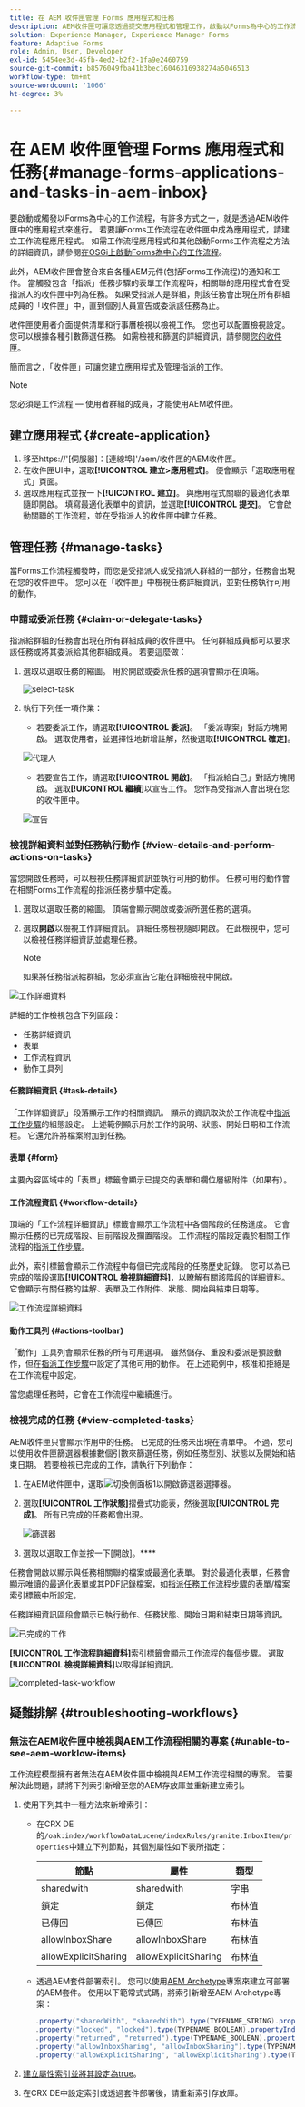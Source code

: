 ```yaml
---
title: 在 AEM 收件匣管理 Forms 應用程式和任務
description: AEM收件匣可讓您透過提交應用程式和管理工作，啟動以Forms為中心的工作流程。
solution: Experience Manager, Experience Manager Forms
feature: Adaptive Forms
role: Admin, User, Developer
exl-id: 5454ee3d-45fb-4ed2-b2f2-1fa9e2460759
source-git-commit: b8576049fba41b3bec16046316938274a5046513
workflow-type: tm+mt
source-wordcount: '1066'
ht-degree: 3%

---
```


# 在 AEM 收件匣管理 Forms 應用程式和任務{#manage-forms-applications-and-tasks-in-aem-inbox}

要啟動或觸發以Forms為中心的工作流程，有許多方式之一，就是透過AEM收件匣中的應用程式來進行。 若要讓Forms工作流程在收件匣中成為應用程式，請建立工作流程應用程式。 如需工作流程應用程式和其他啟動Forms工作流程之方法的詳細資訊，請參閱[在OSGi上啟動Forms為中心的工作流程](../../forms/using/aem-forms-workflow.md#launch)。

此外，AEM收件匣會整合來自各種AEM元件(包括Forms工作流程)的通知和工作。 當觸發包含「指派」任務步驟的表單工作流程時，相關聯的應用程式會在受指派人的收件匣中列為任務。 如果受指派人是群組，則該任務會出現在所有群組成員的「收件匣」中，直到個別人員宣告或委派該任務為止。

收件匣使用者介面提供清單和行事曆檢視以檢視工作。 您也可以配置檢視設定。 您可以根據各種引數篩選任務。 如需檢視和篩選的詳細資訊，請參閱[您的收件匣](/help/sites-authoring/inbox.md)。

簡而言之，「收件匣」可讓您建立應用程式及管理指派的工作。

>[!NOTE]
>
>您必須是工作流程 — 使用者群組的成員，才能使用AEM收件匣。

## 建立應用程式 {#create-application}

1. 移至https://&#39;[伺服器]：[連線埠]&#39;/aem/收件匣的AEM收件匣。
1. 在收件匣UI中，選取&#x200B;**[!UICONTROL 建立>應用程式]**。 便會顯示「選取應用程式」頁面。
1. 選取應用程式並按一下&#x200B;**[!UICONTROL 建立]**。 與應用程式關聯的最適化表單隨即開啟。 填寫最適化表單中的資訊，並選取&#x200B;**[!UICONTROL 提交]**。 它會啟動關聯的工作流程，並在受指派人的收件匣中建立任務。

## 管理任務 {#manage-tasks}

當Forms工作流程觸發時，而您是受指派人或受指派人群組的一部分，任務會出現在您的收件匣中。 您可以在「收件匣」中檢視任務詳細資訊，並對任務執行可用的動作。

### 申請或委派任務 {#claim-or-delegate-tasks}

指派給群組的任務會出現在所有群組成員的收件匣中。 任何群組成員都可以要求該任務或將其委派給其他群組成員。 若要這麼做：

1. 選取以選取任務的縮圖。 用於開啟或委派任務的選項會顯示在頂端。

   ![select-task](assets/select-task.png)

1. 執行下列任一項作業：

   * 若要委派工作，請選取&#x200B;**[!UICONTROL 委派]**。 「委派專案」對話方塊開啟。 選取使用者，並選擇性地新增註解，然後選取&#x200B;**[!UICONTROL 確定]**。

   ![代理人](assets/delegate.png)

   * 若要宣告工作，請選取&#x200B;**[!UICONTROL 開啟]**。 「指派給自己」對話方塊開啟。 選取&#x200B;**[!UICONTROL 繼續]**&#x200B;以宣告工作。 您作為受指派人會出現在您的收件匣中。

   ![宣告](assets/claim.png)

### 檢視詳細資料並對任務執行動作 {#view-details-and-perform-actions-on-tasks}

當您開啟任務時，可以檢視任務詳細資訊並執行可用的動作。 任務可用的動作會在相關Forms工作流程的指派任務步驟中定義。

1. 選取以選取任務的縮圖。 頂端會顯示開啟或委派所選任務的選項。
1. 選取&#x200B;**開啟**&#x200B;以檢視工作詳細資訊。 詳細任務檢視隨即開啟。 在此檢視中，您可以檢視任務詳細資訊並處理任務。

   >[!NOTE]
   >
   >如果將任務指派給群組，您必須宣告它能在詳細檢視中開啟。

![工作詳細資料](assets/task-details.png)

詳細的工作檢視包含下列區段：

* 任務詳細資訊
* 表單
* 工作流程資訊
* 動作工具列

#### 任務詳細資訊 {#task-details}

「工作詳細資訊」段落顯示工作的相關資訊。 顯示的資訊取決於工作流程中[指派工作步驟](/help/sites-developing/workflows-step-ref.md)的組態設定。 上述範例顯示用於工作的說明、狀態、開始日期和工作流程。 它還允許將檔案附加到任務。

#### 表單 {#form}

主要內容區域中的「表單」標籤會顯示已提交的表單和欄位層級附件（如果有）。

#### 工作流程資訊 {#workflow-details}

頂端的「工作流程詳細資訊」標籤會顯示工作流程中各個階段的任務進度。 它會顯示任務的已完成階段、目前階段及擱置階段。 工作流程的階段定義於相關工作流程的[指派工作步驟](/help/sites-developing/workflows-step-ref.md)。

此外，索引標籤會顯示工作流程中每個已完成階段的任務歷史記錄。 您可以為已完成的階段選取&#x200B;**[!UICONTROL 檢視詳細資料]**，以瞭解有關該階段的詳細資料。 它會顯示有關任務的註解、表單及工作附件、狀態、開始與結束日期等。

![工作流程詳細資料](assets/workflow-details.png)

#### 動作工具列 {#actions-toolbar}

「動作」工具列會顯示任務的所有可用選項。 雖然儲存、重設和委派是預設動作，但在[指派工作步驟](/help/sites-developing/workflows-step-ref.md)中設定了其他可用的動作。 在上述範例中，核准和拒絕是在工作流程中設定。

當您處理任務時，它會在工作流程中繼續進行。

### 檢視完成的任務 {#view-completed-tasks}

AEM收件匣只會顯示作用中的任務。 已完成的任務未出現在清單中。 不過，您可以使用收件匣篩選器根據數個引數來篩選任務，例如任務型別、狀態以及開始和結束日期。 若要檢視已完成的工作，請執行下列動作：

1. 在AEM收件匣中，選取![切換側面板1](assets/toggle-side-panel1.png)以開啟篩選器選擇器。
1. 選取&#x200B;**[!UICONTROL 工作狀態]**&#x200B;摺疊式功能表，然後選取&#x200B;**[!UICONTROL 完成]**。 所有已完成的任務都會出現。

   ![篩選器](assets/filter.png)

1. 選取以選取工作並按一下[開啟]。****

任務會開啟以顯示與任務相關聯的檔案或最適化表單。 對於最適化表單，任務會顯示唯讀的最適化表單或其PDF記錄檔案，如[指派任務工作流程步驟](/help/sites-developing/workflows-step-ref.md)的表單/檔案索引標籤中所設定。

任務詳細資訊區段會顯示已執行動作、任務狀態、開始日期和結束日期等資訊。

![已完成的工作](assets/completed-task.png)

**[!UICONTROL 工作流程詳細資料]**&#x200B;索引標籤會顯示工作流程的每個步驟。 選取&#x200B;**[!UICONTROL 檢視詳細資料]**&#x200B;以取得詳細資訊。

![completed-task-workflow](assets/completed-task-workflow.png)

## 疑難排解 {#troubleshooting-workflows}

### 無法在AEM收件匣中檢視與AEM工作流程相關的專案 {#unable-to-see-aem-worklow-items}

工作流程模型擁有者無法在AEM收件匣中檢視與AEM工作流程相關的專案。 若要解決此問題，請將下列索引新增至您的AEM存放庫並重新建立索引。

1. 使用下列其中一種方法來新增索引：

   * 在CRX DE的`/oak:index/workflowDataLucene/indexRules/granite:InboxItem/properties`中建立下列節點，其個別屬性如下表所指定：

     | 節點 | 屬性 | 類型 |
     |---|---|---|
     | sharedwith | sharedwith | 字串 |
     | 鎖定 | 鎖定 | 布林值 |
     | 已傳回 | 已傳回 | 布林值 |
     | allowInboxShare | allowInboxShare | 布林值 |
     | allowExplicitSharing | allowExplicitSharing | 布林值 |


   * 透過AEM套件部署索引。 您可以使用[AEM Archetype](https://experienceleague.adobe.com/en/docs/experience-manager-core-components/using/developing/archetype/using)專案來建立可部署的AEM套件。 使用以下範常式式碼，將索引新增至AEM Archetype專案：

   ```Java
      .property("sharedWith", "sharedWith").type(TYPENAME_STRING).propertyIndex()
      .property("locked", "locked").type(TYPENAME_BOOLEAN).propertyIndex()
      .property("returned", "returned").type(TYPENAME_BOOLEAN).propertyIndex()
      .property("allowInboxSharing", "allowInboxSharing").type(TYPENAME_BOOLEAN).propertyIndex()
      .property("allowExplicitSharing", "allowExplicitSharing").type(TYPENAME_BOOLEAN).propertyIndex()
   ```

1. [建立屬性索引並將其設定為true](/help/sites-deploying/queries-and-indexing.md#the-property-index)。

1. 在CRX DE中設定索引或透過套件部署後，請重新索引存放庫。
